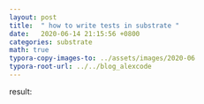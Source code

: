 ```yaml
---
layout: post
title:  " how to write tests in substrate "
date:   2020-06-14 21:15:56 +0800
categories: substrate 
math: true
typora-copy-images-to: ../assets/images/2020-06
typora-root-url: ../../blog_alexcode
---
```


result: 



<script src="https://gist.github.com/alexwanng/ed17be940b1dceda0f3b91904dd98529"></script>

